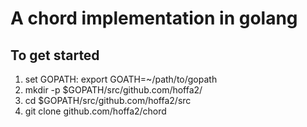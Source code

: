 # A chord implementation in golang

To get started
-----
1. set GOPATH: export GOATH=~/path/to/gopath
2. mkdir -p $GOPATH/src/github.com/hoffa2/
3. cd $GOPATH/src/github.com/hoffa2/src
4. git clone github.com/hoffa2/chord


